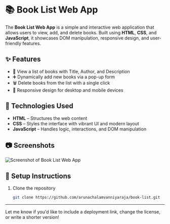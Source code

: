 # 📚 Book List Web App

The **Book List Web App** is a simple and interactive web application that allows users to view, add, and delete books. Built using **HTML**, **CSS**, and **JavaScript**, it showcases DOM manipulation, responsive design, and user-friendly features.

## ✨ Features

- 📖 View a list of books with Title, Author, and Description
- ➕ Dynamically add new books via a pop-up form
- 🗑️ Delete books from the list with a single click
- 📱 Responsive design for desktop and mobile devices

## 🚀 Technologies Used

- **HTML** – Structures the web content
- **CSS** – Styles the interface with vibrant UI and modern layout
- **JavaScript** – Handles logic, interactions, and DOM manipulation

## 📷 Screenshots

![Screenshot of Book List Web App](screenshot.png) <!-- Add actual image or remove this section if not available -->

## 🔧 Setup Instructions

1. Clone the repository  
   ```bash
   git clone https://github.com/arunachalamvanniyaraja/book-list.git

---

Let me know if you'd like to include a deployment link, change the license, or write a shorter version!
